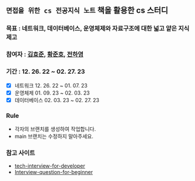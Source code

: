 ## `면접을 위한 cs 전공지식 노트` 책을 활용한 cs 스터디

### 목표 : 네트워크, 데이터베이스, 운영체제와 자료구조에 대한 넓고 얕은 지식 제고

### 참여자 : [김효준](https://github.com/khyojun), [황준호](https://github.com/juno-junho), [전하영](https://github.com/ha0day)

### 기간 : 12. 26. 22 ~ 02. 27. 23
 - [x] 네트워크 12. 26. 22 ~ 01. 07. 23
 - [x] 운영체제 01. 09. 23 ~ 02. 03. 23
 - [x] 데이터베이스 02. 03. 23 ~ 02. 27. 23

### Rule

- 각자의 브랜치를 생성하여 작업합니다.
- main 브랜치는 수정하지 말아주세요.

### 참고 사이트
- [tech-interview-for-developer](https://github.com/gyoogle/tech-interview-for-developer)
- [Interview-question-for-beginner](https://github.com/JaeYeopHan/Interview_Question_for_Beginner)
